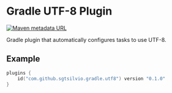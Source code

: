 # Gradle UTF-8 Plugin

[![Maven metadata URL](https://img.shields.io/maven-metadata/v?color=brightgreen&label=gradle%20plugin&metadataUrl=https%3A%2F%2Fplugins.gradle.org%2Fm2%2Fcom%2Fgithub%2Fsgtsilvio%2Fgradle%2Futf8%2Fcom.github.sgtsilvio.gradle.utf8.gradle.plugin%2Fmaven-metadata.xml)](https://plugins.gradle.org/plugin/com.github.sgtsilvio.gradle.utf8)

Gradle plugin that automatically configures tasks to use UTF-8.

## Example

```kotlin
plugins {
    id("com.github.sgtsilvio.gradle.utf8") version "0.1.0"
}
```
